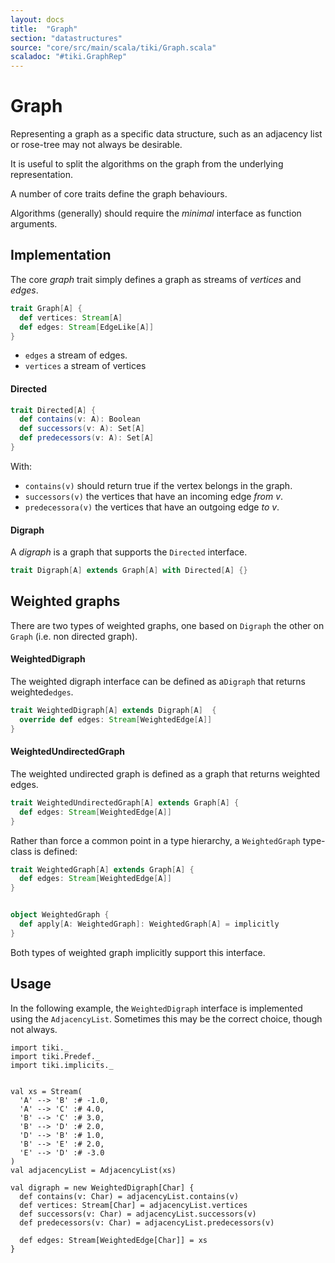 ```yaml
---
layout: docs 
title:  "Graph"
section: "datastructures"
source: "core/src/main/scala/tiki/Graph.scala"
scaladoc: "#tiki.GraphRep"
---
```

# Graph

Representing a graph as a specific data structure, such as an adjacency list or rose-tree may 
not always be desirable.

It is useful to split the algorithms on the graph from the underlying representation.

A number of core traits define the graph behaviours.

Algorithms (generally) should require the _minimal_ interface as function arguments.


## Implementation

The core _graph_ trait simply defines a graph as streams of _vertices_ and _edges_.

```scala
trait Graph[A] {
  def vertices: Stream[A]
  def edges: Stream[EdgeLike[A]]
}
```
- `edges` a stream of edges.
- `vertices` a stream of vertices

#### Directed

```scala
trait Directed[A] {
  def contains(v: A): Boolean
  def successors(v: A): Set[A]
  def predecessors(v: A): Set[A]
}
```
With:

- `contains(v)` should return true if the vertex belongs in the graph.
- `successors(v)` the vertices that have an incoming edge *from* _v_.
- `predecessora(v)` the vertices that have an outgoing edge *to* _v_.

#### Digraph

A _digraph_ is a graph that supports the `Directed` interface.

```scala
trait Digraph[A] extends Graph[A] with Directed[A] {}
```

## Weighted graphs

There are two types of weighted graphs, one based on `Digraph` the other
on `Graph` (i.e. non directed graph).


#### WeightedDigraph

The weighted digraph interface can be defined as a`Digraph` that returns
 weighted`edges`. 
 
  
```scala
trait WeightedDigraph[A] extends Digraph[A]  {
  override def edges: Stream[WeightedEdge[A]]
}
```
 
#### WeightedUndirectedGraph

The weighted undirected graph is defined as a graph that returns weighted edges.

```scala
trait WeightedUndirectedGraph[A] extends Graph[A] {
  def edges: Stream[WeightedEdge[A]]
}
```

Rather than force a common point in a type hierarchy, a `WeightedGraph` type-class is
defined:

```scala
trait WeightedGraph[A] extends Graph[A] {
  def edges: Stream[WeightedEdge[A]]
}


object WeightedGraph {
  def apply[A: WeightedGraph]: WeightedGraph[A] = implicitly
}
```

Both types of weighted graph implicitly support this interface.

## Usage

In the following example, the `WeightedDigraph` interface is implemented using the `AdjacencyList`.
Sometimes this may be the correct choice, though not always.

```tut
import tiki._
import tiki.Predef._
import tiki.implicits._


val xs = Stream(
  'A' --> 'B' :# -1.0,
  'A' --> 'C' :# 4.0,
  'B' --> 'C' :# 3.0,
  'B' --> 'D' :# 2.0,
  'D' --> 'B' :# 1.0,
  'B' --> 'E' :# 2.0,
  'E' --> 'D' :# -3.0
)
val adjacencyList = AdjacencyList(xs)

val digraph = new WeightedDigraph[Char] {
  def contains(v: Char) = adjacencyList.contains(v)
  def vertices: Stream[Char] = adjacencyList.vertices
  def successors(v: Char) = adjacencyList.successors(v)
  def predecessors(v: Char) = adjacencyList.predecessors(v)

  def edges: Stream[WeightedEdge[Char]] = xs
}
    
```

